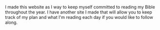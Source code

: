 I made this website as I way to keep myself committed to reading my Bible throughout the year. I have another site I made that will allow you to keep track of my plan and what I'm reading each day if you would like to follow along.
